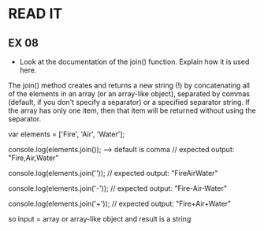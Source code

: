 # READ IT
## EX 08
* Look at the documentation of the join() function. Explain how it is used here.

The join() method creates and returns a new string (!) by concatenating all of the elements in an array (or an array-like object), separated by commas (default, if you don't specify a separator) or a specified separator string. If the array has only one item, then that item will be returned without using the separator.


var elements = ['Fire', 'Air', 'Water'];

console.log(elements.join()); --> default is comma
// expected output: "Fire,Air,Water"

console.log(elements.join(''));
// expected output: "FireAirWater"

console.log(elements.join('-'));
// expected output: "Fire-Air-Water"

console.log(elements.join('+'));
// expected output: "Fire+Air+Water"

so input = array or array-like object and result is a string